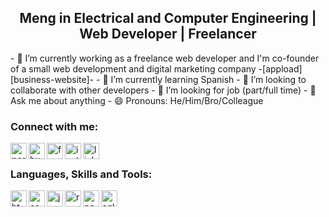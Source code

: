 <h2 align="center"> Meng in Electrical and Computer Engineering | Web Developer | Freelancer</h2> 
- 🔭 I’m currently working as a freelance web developer and I'm co-founder of a small web development and digital marketing company -[appload][business-website]-
- 🌱 I’m currently learning Spanish 
- 👯 I’m looking to collaborate with other developers 
- 🤔 I’m looking for job (part/full time) 
- 💬 Ask me about anything 
- 😄 Pronouns: He/Him/Bro/Colleague 

<br/>

### Connect with me:
[<img align="left" alt="personal-website" width="26px" src="https://www.svgrepo.com/show/40309/earth-globe.svg"/>][personal-website]
[<img align="left" alt="business-website" width="26px" src="https://appload.gr/wp-content/uploads/2021/08/Favicon_3x-120x120.png"/>][business-website]
[<img align="left" alt="facebook" width="26px" src="https://www.svgrepo.com/show/138943/facebook.svg"/>][facebook]
[<img align="left" alt="instagram" width="26px" src="https://www.svgrepo.com/show/157806/instagram.svg"/>][instagram]
[<img align="left" alt="linkedin" width="26px" src="https://www.svgrepo.com/show/138936/linkedin.svg"/>][linkedin]

<br/>

### Languages, Skills and Tools:
<img align="left" alt="html" width="26px" src="https://www.svgrepo.com/show/353884/html-5.svg" />
<img align="left" alt="css" width="26px" src="https://www.svgrepo.com/show/349330/css3.svg" />
<img align="left" alt="js" width="26px" src="https://www.svgrepo.com/show/349419/javascript.svg" />
<img align="left" alt="react" width="26px" src="https://www.svgrepo.com/show/354259/react.svg" />
<img align="left" alt="node" width="26px" src="https://www.svgrepo.com/show/303266/nodejs-icon-logo.svg" />
<img align="left" alt="sql" width="26px" src="https://www.svgrepo.com/show/341068/sql.svg" />
<img align="left" alt="wordpress" width="26px" src="https://www.svgrepo.com/show/349568/wordpress.svg />
<img align="left" alt="linux" width="26px" src="https://www.svgrepo.com/show/354004/linux-tux.svg />

<br/>
<br/>
      
[business-website]: https://appload.gr
[personal-website]: https://lvarnavas.com      
[facebook]: https://facebook.com/lampros.varnavas
[instagram]: https://instagram.com/lvarnavas
[linkedin]: https://www.linkedin.com/in/lampros-varnavas-341a68223
